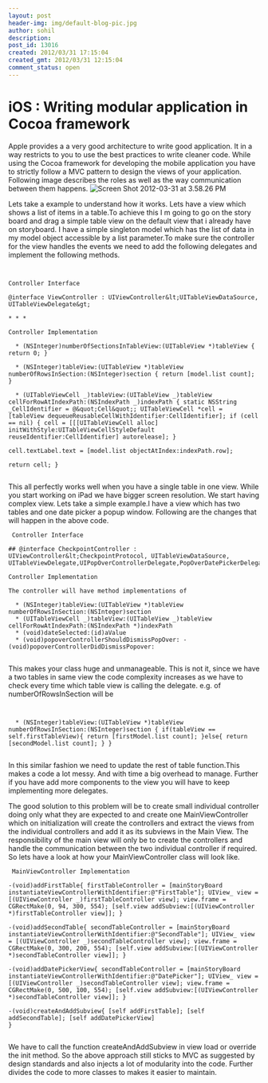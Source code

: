```yaml
---
layout: post
header-img: img/default-blog-pic.jpg
author: sohil
description: 
post_id: 13016
created: 2012/03/31 17:15:04
created_gmt: 2012/03/31 12:15:04
comment_status: open
---
```


# iOS : Writing modular application in Cocoa framework

Apple provides a a very good architecture to write good application. It in a way restricts to you to use the best practices to write cleaner code. While using the Cocoa framework for developing the mobile application you have to strictly follow a MVC pattern to design the views of your application. Following image describes the roles as well as the way communication between them happens.  ![][1]

Lets take a example to understand how it works. Lets have a view which shows a list of items in a table.To achieve this I m going to go on the story board and drag a simple table view on the default view that i already have on storyboard. I have a simple singleton model which has the list of data in my model object accessible by a list parameter.To make sure the controller for the view handles the events we need to add the following delegates and implement the following methods.

``` 


Controller Interface

@interface ViewController : UIViewController&lt;UITableViewDataSource, UITableViewDelegate&gt;

* * *

Controller Implementation

  * (NSInteger)numberOfSectionsInTableView:(UITableView *)tableView { return 0; }

  * (NSInteger)tableView:(UITableView *)tableView numberOfRowsInSection:(NSInteger)section { return [model.list count]; }

  * (UITableViewCell _)tableView:(UITableView _)tableView cellForRowAtIndexPath:(NSIndexPath _)indexPath { static NSString _CellIdentifier = @&quot;Cell&quot;; UITableViewCell *cell = [tableView dequeueReusableCellWithIdentifier:CellIdentifier]; if (cell == nil) { cell = [[[UITableViewCell alloc] initWithStyle:UITableViewCellStyleDefault reuseIdentifier:CellIdentifier] autorelease]; }

cell.textLabel.text = [model.list objectAtIndex:indexPath.row];

return cell; }


 ```

This all perfectly works well when you have a single table in one view. While you start working on iPad we have bigger screen resolution. We start having complex view. Lets take a simple example.I have a view which has two tables and one date picker a popup window. Following are the changes that will happen in the above code.

``` 
 Controller Interface

## @interface CheckpointController : UIViewController&lt;CheckpointProtocol, UITableViewDataSource, UITableViewDelegate,UIPopOverControllerDelegate,PopOverDatePickerDelegate&gt;

Controller Implementation

The controller will have method implementations of

  * (NSInteger)tableView:(UITableView *)tableView numberOfRowsInSection:(NSInteger)section
  * (UITableViewCell _)tableView:(UITableView _)tableView cellForRowAtIndexPath:(NSIndexPath *)indexPath
  * (void)dateSelected:(id)aValue
  * (void)popoverControllerShouldDismissPopOver: -(void)popoverControllerDidDismissPopover:


 ```

This makes your class huge and unmanageable. This is not it, since we have a two tables in same view the code complexity increases as we have to check every time which table view is calling the delegate. e.g. of numberOfRowsInSection will be

``` 


  * (NSInteger)tableView:(UITableView *)tableView numberOfRowsInSection:(NSInteger)section { if(tableView == self.firstTableView){ return [firstModel.list count]; }else{ return [secondModel.list count]; } }


 ```

In this similar fashion we need to update the rest of table function.This makes a code a lot messy. And with time a big overhead to manage. Further if you have add more components to the view you will have to keep implementing more delegates.

The good solution to this problem will be to create small individual controller doing only what they are expected to and create one MainViewController which on initialization will create the controllers and extract the views from the individual controllers and add it as its subviews in the Main View. The responsibility of the main view will only be to create the controllers and handle the communication between the two individual controller if required. So lets have a look at how your MainViewController class will look like.

``` 
 MainViewController Implementation

-(void)addFirstTable{ firstTableController = [mainStoryBoard instantiateViewControllerWithIdentifier:@"FirstTable"]; UIView_ view = [(UIViewController _)firstTableController view]; view.frame = CGRectMake(0, 94, 300, 554); [self.view addSubview:[(UIViewController *)firstTableController view]]; }

-(void)addSecondTable{ secondTableController = [mainStoryBoard instantiateViewControllerWithIdentifier:@"SecondTable"]; UIView_ view = [(UIViewController _)secondTableController view]; view.frame = CGRectMake(0, 300, 200, 554); [self.view addSubview:[(UIViewController *)secondTableController view]]; }

-(void)addDatePickerView{ secondTableController = [mainStoryBoard instantiateViewControllerWithIdentifier:@"DatePicker"]; UIView_ view = [(UIViewController _)secondTableController view]; view.frame = CGRectMake(0, 500, 100, 554); [self.view addSubview:[(UIViewController *)secondTableController view]]; }

-(void)createAndAddSubview{ [self addFirstTable]; [self addSecondTable]; [self addDatePickerView]   
}


 ```

We have to call the function createAndAddSubview in view load or override the init method. So the above approach still sticks to MVC as suggested by design standards and also injects a lot of modularity into the code. Further divides the code to more classes to makes it easier to maintain.

   [1]: http://xebee.xebia.in/wp-content/uploads/2012/03/Screen-Shot-2012-03-31-at-3.58.26-PM-300x95.png (Screen Shot 2012-03-31 at 3.58.26 PM)